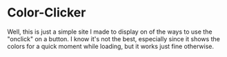 # Color-Clicker
Well, this is just a simple site I made to display on of the ways to use the "onclick" on a button. I know it's not the best, especially since it shows the colors for a quick moment while loading, but it works just fine otherwise.
